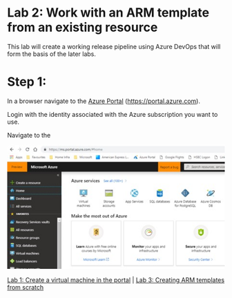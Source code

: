 # Lab 2: Work with an ARM template from an existing resource

This lab will create a working release pipeline using Azure DevOps that will form the basis of the later labs.


# Step 1: 

In a browser navigate to the [Azure Portal](https://portal.azure.com) (https://portal.azure.com).

Login with the identity associated with the Azure subscription you want to use.

Navigate to the 

<img src="images/Lab1_1.jpg" width="624"/>


[Lab 1: Create a virtual machine in the portal](https://github.com/gidavies/MovingToInfraAsCodeLab/blob/master/MoveIacLab1.md) | [Lab 3: Creating ARM templates from scratch](https://github.com/gidavies/MovingToInfraAsCodeLab/blob/master/MoveIacLab3.md)

